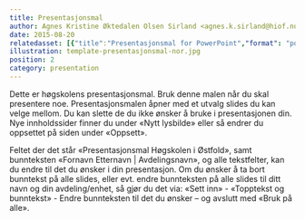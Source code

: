```yaml
---
title: Presentasjonsmal
author: Agnes Kristine Øktedalen Olsen Sirland <agnes.k.sirland@hiof.no>
date: 2015-08-20
relatedasset: [{"title":"Presentasjonsmal for PowerPoint","format": "potx", "version": "v1.1.0", "formathelpertext": "PowerPoint - presentasjonsmal", "file": "presentasjonsmal-nor"}]
illustration: template-presentasjonsmal-nor.jpg
position: 2
category: presentation
---
```


Dette er høgskolens presentasjonsmal. Bruk denne malen når du skal presentere noe. Presentasjonsmalen åpner med et utvalg slides du kan velge mellom. Du kan slette de du ikke ønsker å bruke i presentasjonen din. Nye innholdssider finner du under «Nytt lysbilde» eller så endrer du oppsettet på siden under «Oppsett».

Feltet der det står «Presentasjonsmal Høgskolen i Østfold», samt bunnteksten «Fornavn Etternavn | Avdelingsnavn», og alle tekstfelter, kan du endre til det du ønsker i din presentasjon. Om du ønsker å ta bort bunntekst på alle slides, eller evt. endre bunnteksten på alle slides til ditt navn og din avdeling/enhet, så gjør du det via: «Sett inn» - «Topptekst og bunntekst» - Endre bunnteksten til det du ønsker – og avslutt med «Bruk på alle».

